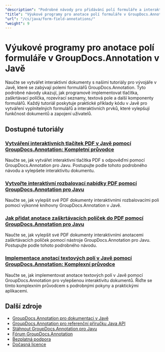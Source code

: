 ```yaml
---
"description": "Podrobné návody pro přidávání polí formuláře a interaktivních komponent do dokumentů pomocí GroupDocs.Annotation pro Javu."
"title": "Výukové programy pro anotace polí formuláře v GroupDocs.Annotation v Javě"
"url": "/cs/java/form-field-annotations/"
"weight": 9
---
```


# Výukové programy pro anotace polí formuláře v GroupDocs.Annotation v Javě

Naučte se vytvářet interaktivní dokumenty s našimi tutoriály pro vývojáře v Javě, které se zabývají polemi formulářů GroupDocs.Annotation. Tyto podrobné návody ukazují, jak programově implementovat tlačítka, zaškrtávací políčka, rozevírací seznamy, textová pole a další komponenty formulářů. Každý tutoriál poskytuje praktické příklady kódu v Javě pro vytváření vyplnitelných formulářů a interaktivních prvků, které vylepšují funkčnost dokumentů a zapojení uživatelů.

## Dostupné tutoriály

### [Vytváření interaktivních tlačítek PDF v Javě pomocí GroupDocs.Annotation: Kompletní průvodce](./create-pdf-buttons-java-groupdocs-annotation/)
Naučte se, jak vytvářet interaktivní tlačítka PDF s odpověďmi pomocí GroupDocs.Annotation pro Javu. Postupujte podle tohoto podrobného návodu a vylepšete interaktivitu dokumentu.

### [Vytvořte interaktivní rozbalovací nabídky PDF pomocí GroupDocs.Annotation pro Javu](./create-pdf-dropdowns-groupdocs-annotation-java/)
Naučte se, jak vylepšit své PDF dokumenty interaktivními rozbalovacími poli pomocí výkonné knihovny GroupDocs.Annotation v Javě.

### [Jak přidat anotace zaškrtávacích políček do PDF pomocí GroupDocs.Annotation pro Javu](./add-checkbox-annotations-pdf-groupdocs-java/)
Naučte se, jak vylepšit své PDF dokumenty interaktivními anotacemi zaškrtávacích políček pomocí nástroje GroupDocs.Annotation pro Javu. Postupujte podle tohoto podrobného návodu.

### [Implementace anotací textových polí v Javě pomocí GroupDocs.Annotation: Komplexní průvodce](./implement-textfield-annotations-java-groupdocs/)
Naučte se, jak implementovat anotace textových polí v Javě pomocí GroupDocs.Annotation pro vylepšenou interaktivitu dokumentů. Řiďte se tímto komplexním průvodcem s podrobnými pokyny a praktickými aplikacemi.

## Další zdroje

- [GroupDocs.Annotation pro dokumentaci v Javě](https://docs.groupdocs.com/annotation/java/)
- [GroupDocs.Annotation pro referenční příručku Java API](https://reference.groupdocs.com/annotation/java/)
- [Stáhnout GroupDocs.Annotation pro Javu](https://releases.groupdocs.com/annotation/java/)
- [Fórum GroupDocs.Annotation](https://forum.groupdocs.com/c/annotation)
- [Bezplatná podpora](https://forum.groupdocs.com/)
- [Dočasná licence](https://purchase.groupdocs.com/temporary-license/)